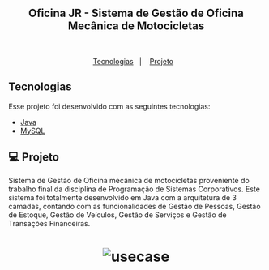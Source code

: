 <p align="center">
    <h2 align="center">Oficina JR - Sistema de Gestão de Oficina Mecânica de Motocicletas</h2>
    <br>
</p>

<p align="center">
  <a href="#tecnologias">Tecnologias</a>&nbsp;&nbsp;&nbsp;|&nbsp;&nbsp;&nbsp;
  <a href="#-projeto">Projeto</a>&nbsp;&nbsp;&nbsp;
</p>

## Tecnologias

Esse projeto foi desenvolvido com as seguintes tecnologias:

- [Java](https://www.java.com/pt-BR/)
- [MySQL](https://www.mysql.com/)

## 💻 Projeto

Sistema de Gestão de Oficina mecânica de motocicletas proveniente do trabalho final da disciplina de Programação de Sistemas Corporativos. Este sistema foi totalmente desenvolvido em Java com a arquitetura de 3 camadas, contando com as funcionalidades de Gestão de Pessoas, Gestão de Estoque, Gestão de Veículos, Gestão de Serviços e Gestão de Transações Financeiras.

<h1 align="center">
    <img alt="usecase" title="Diagrama de Casos de Uso - 1º Nível" src="https://github.com/rmc97/OficinaJR/blob/master/CasosDeUso%201%C2%B0%20N%C3%ADvel.png" />
</h1>

